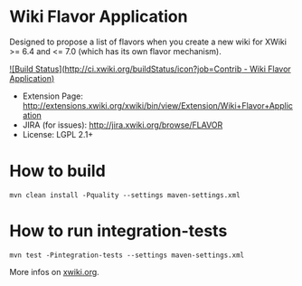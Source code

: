 Wiki Flavor Application
=====
Designed to propose a list of flavors when you create a new wiki for XWiki >= 6.4 and <= 7.0 (which has its own flavor mechanism).

[![Build Status](http://ci.xwiki.org/buildStatus/icon?job=Contrib - Wiki Flavor Application)](http://ci.xwiki.org/job/Contrib%20-%20Wiki%20Flavor%20Application/)

* Extension Page: http://extensions.xwiki.org/xwiki/bin/view/Extension/Wiki+Flavor+Application
* JIRA (for issues): http://jira.xwiki.org/browse/FLAVOR
* License: LGPL 2.1+

How to build
==
```
mvn clean install -Pquality --settings maven-settings.xml
```

How to run integration-tests
==

```
mvn test -Pintegration-tests --settings maven-settings.xml
```

More infos on [xwiki.org](http://dev.xwiki.org/xwiki/bin/view/Community/Testing).


